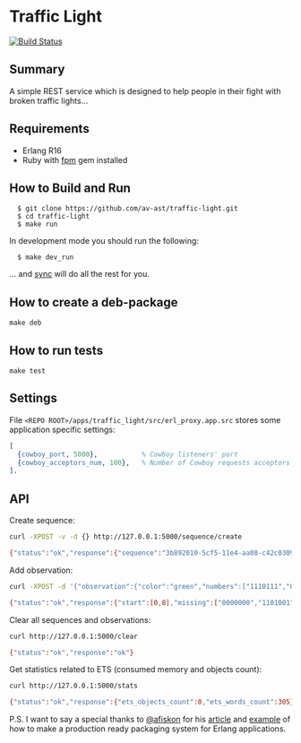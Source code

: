 Traffic Light
=============

[![Build Status](https://travis-ci.org/av-ast/traffic-light.png?branch=master)](https://travis-ci.org/av-ast/traffic-light)

## Summary

A simple REST service which is designed to help people in their fight with broken traffic lights...

## Requirements

* Erlang R16
* Ruby with [fpm](https://github.com/jordansissel/fpm) gem installed

## How to Build and Run

```
  $ git clone https://github.com/av-ast/traffic-light.git
  $ cd traffic-light
  $ make run
```

In development mode you should run the following:

```
  $ make dev_run
```

... and [sync](https://github.com/rustyio/sync) will do all the rest for you.

## How to create a deb-package

```
make deb
```
## How to run tests

```
make test
```

## Settings

File `<REPO ROOT>/apps/traffic_light/src/erl_proxy.app.src` stores some application specific settings:

``` erlang
[
  {cowboy_port, 5000},           % Cowboy listeners' port
  {cowboy_acceptors_num, 100},   % Number of Cowboy requests acceptors
].
```

## API

Create sequence:

```bash
curl -XPOST -v -d {} http://127.0.0.1:5000/sequence/create

{"status":"ok","response":{"sequence":"3b892010-5cf5-11e4-aa08-c42c0309b2de"}}
```

Add observation:

``` bash
curl -XPOST -d '{"observation":{"color":"green","numbers":["1110111","0010110"]}, "sequence":"3b892010-5cf5-11e4-aa08-c42c0309b2de"}' http://127.0.0.1:5000/observation/add

{"status":"ok","response":{"start":[0,8],"missing":["0000000","1101001"]}}
```

Clear all sequences and observations:

``` bash
curl http://127.0.0.1:5000/clear

{"status":"ok","response":"ok"}
```

Get statistics related to ETS (consumed memory and objects count):

``` bash
curl http://127.0.0.1:5000/stats

{"status":"ok","response":{"ets_objects_count":0,"ets_words_count":305}}
```

P.S. I want to say a special thanks to [@afiskon](https://github.com/afiskon) for his [article](http://eax.me/erlang-deb-package/) and [example](https://github.com/afiskon/erl-min-prj) of how to make a production ready packaging system for Erlang applications.
